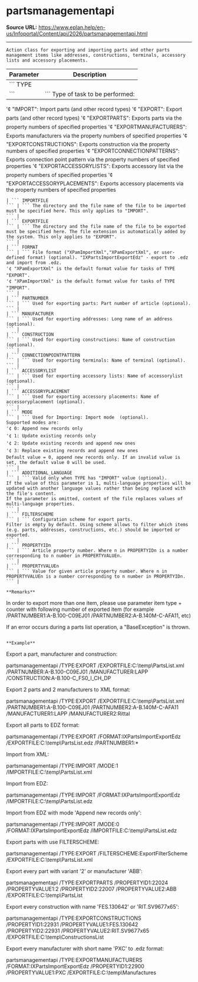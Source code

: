 # partsmanagementapi

**Source URL:** https://www.eplan.help/en-us/Infoportal/Content/api/2026/partsmanagementapi.html

---

```
Action class for exporting and importing parts and other parts management items like addresses, constructions, terminals, accessory lists and accessory placements.

```

| Parameter | Description |
| --- | --- |
| ``` TYPE
 ``` | ``` Type of task to be performed:
 '¢ "IMPORT": Import parts (and other record types)
 '¢ "EXPORT": Export parts (and other record types)
 '¢ "EXPORTPARTS": Exports parts via the property numbers of specified properties
 '¢ "EXPORTMANUFACTURERS": Exports manufacturers via the property numbers of specified properties
 '¢ "EXPORTCONSTRUCTIONS": Exports construction via the property numbers of specified properties
 '¢ "EXPORTCONNECTIONPATTERNS": Exports connection point pattern via the property numbers of specified properties
 '¢ "EXPORTACCESSORYLISTS": Exports accessory list via the property numbers of specified properties
 '¢ "EXPORTACCESSORYPLACEMENTS": Exports accessory placements via the property numbers of specified properties
 ``` |
| ``` IMPORTFILE
 ``` | ``` The directory and the file name of the file to be imported must be specified here. This only applies to "IMPORT".
 ``` |
| ``` EXPORTFILE
 ``` | ``` The directory and the file name of the file to be exported must be specified here. The file extension is automatically added by the system. This only applies to "EXPORT".
 ``` |
| ``` FORMAT
 ``` | ``` File format ("XPamImportXml","XPamExportXml", or user-defined format) (optional). "IXPartsImportExportEdz" - export to .edz and import from .edz.
 '¢ "XPamExportXml" is the default format value for tasks of TYPE "EXPORT".
 '¢ "XPamImportXml" is the default format value for tasks of TYPE "IMPORT".
 ``` |
| ``` PARTNUMBER
 ``` | ``` Used for exporting parts: Part number of article (optional). 
 ``` |
| ``` MANUFACTURER
 ``` | ``` Used for exporting addresses: Long name of an address (optional).
 ``` |
| ``` CONSTRUCTION
 ``` | ``` Used for exporting constructions: Name of construction (optional).
 ``` |
| ``` CONNECTIONPOINTPATTERN
 ``` | ``` Used for exporting terminals: Name of terminal (optional).
 ``` |
| ``` ACCESSORYLIST
 ``` | ``` Used for exporting accessory lists: Name of accessorylist (optional). 
 ``` |
| ``` ACCESSORYPLACEMENT
 ``` | ``` Used for exporting accessory placements: Name of accessoryplacement (optional).
 ``` |
| ``` MODE
 ``` | ``` Used for Importing: Import mode  (optional).
 Supported modes are:
 '¢ 0: Append new records only
 '¢ 1: Update existing records only
 '¢ 2: Update existing records and append new ones
 '¢ 3: Replace existing records and append new ones
 Default value = 0, append new records only. If an invalid value is set, the default value 0 will be used.
 ``` |
| ``` ADDITIONAL_LANGUAGE
 ``` | ``` Valid only when TYPE has "IMPORT" value (optional).
 If the value of this parameter is 1, multi-language properties will be updated with another language values rather than being replaced with the file's content.
 If the parameter is omitted, content of the file replaces values of multi-language properties.
 ``` |
| ``` FILTERSCHEME
 ``` | ``` Configuration scheme for export parts. 
 Filter is empty by default. Using scheme allows to filter which items (e.g. parts, addresses, constructions, etc.) should be imported or exported.
 ``` |
| ``` PROPERTYIDn
 ``` | ``` Article property number. Where n in PROPERTYIDn is a number corresponding to n number in PROPERTYVALUEn.
 ``` |
| ``` PROPERTYVALUEn
 ``` | ``` Value for given article property number. Where n in PROPERTYVALUEn is a number corresponding to n number in PROPERTYIDn.
 ``` |

**Remarks**

```
In order to export more than one item, please use parameter item type + counter with following number of exported item (for example /PARTNUMBER1:A-B.100-C09EJ01 /PARTNUMBER2:A-B.140M-C-AFA11, etc)

If an error occurs during a parts list operation, a "BaseException" is thrown.

```

**Example**

```
Export a part, manufacturer and construction:

partsmanagementapi /TYPE:EXPORT /EXPORTFILE:C:\temp\PartsList.xml /PARTNUMBER:A-B.100-C09EJ01 /MANUFACTURER:LAPP /CONSTRUCTION:A-B.100-C_FS0_I_CH_DP

Export 2 parts and 2 manufacturers to XML format:

partsmanagementapi /TYPE:EXPORT /EXPORTFILE:C:\temp\PartsList.xml /PARTNUMBER1:A-B.100-C09EJ01 /PARTNUMBER2:A-B.140M-C-AFA11 /MANUFACTURER1:LAPP /MANUFACTURER2:Rittal

Export all parts to EDZ format:

partsmanagementapi /TYPE:EXPORT /FORMAT:IXPartsImportExportEdz /EXPORTFILE:C:\temp\PartsList.edz /PARTNUMBER1:*


Import from XML:

partsmanagementapi /TYPE:IMPORT /MODE:1 /IMPORTFILE:C:\temp\PartsList.xml

Import from EDZ:

partsmanagementapi /TYPE:IMPORT /FORMAT:IXPartsImportExportEdz /IMPORTFILE:C:\temp\PartsList.edz

Import from EDZ with mode 'Append new records only':

partsmanagementapi /TYPE:IMPORT /MODE:0 /FORMAT:IXPartsImportExportEdz /IMPORTFILE:C:\temp\PartsList.edz


Export parts with use FILTERSCHEME:

partsmanagementapi /TYPE:EXPORT /FILTERSCHEME:ExportFilterScheme /EXPORTFILE:C:\temp\PartsList.xml


Export every part with variant '2' or manufacturer 'ABB':

partsmanagementapi /TYPE:EXPORTPARTS /PROPERTYID1:22024 /PROPERTYVALUE1:2 /PROPERTYID2:22007 /PROPERTYVALUE2:ABB /EXPORTFILE:C:\temp\PartsList

Export every construction with name 'FES.130642' or 'RIT.SV9677x65':

partsmanagementapi /TYPE:EXPORTCONSTRUCTIONS /PROPERTYID1:22931 /PROPERTYVALUE1:FES.130642 /PROPERTYID2:22931 /PROPERTYVALUE2:RIT.SV9677x65 /EXPORTFILE:C:\temp\ConstructionsList

Export every manufacturer with short name 'PXC' to .edz format:

partsmanagementapi /TYPE:EXPORTMANUFACTURERS /FORMAT:IXPartsImportExportEdz /PROPERTYID1:22900 /PROPERTYVALUE1:PXC /EXPORTFILE:C:\temp\Manufactures

```